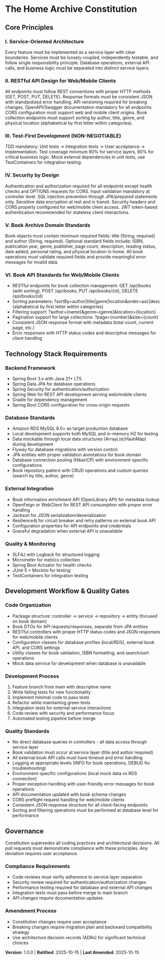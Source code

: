 # The Home Archive Constitution

## Core Principles

### I. Service-Oriented Architecture
Every feature must be implemented as a service layer with clear boundaries. Services must be loosely coupled, independently testable, and follow single responsibility principle. Database operations, external API calls, and business logic must be separated into distinct service layers.

### II. RESTful API Design for Web/Mobile Clients
All endpoints must follow REST conventions with proper HTTP methods (GET, POST, PUT, DELETE). Response formats must be consistent JSON with standardized error handling. API versioning required for breaking changes. OpenAPI/Swagger documentation mandatory for all endpoints. CORS configuration must support web and mobile client origins. Book collection endpoints must support sorting by author, title, genre, and physical location (alphabetical by first letter within categories).

### III. Test-First Development (NON-NEGOTIABLE)
TDD mandatory: Unit tests → Integration tests → User acceptance → Implementation. Test coverage minimum 80% for service layers, 90% for critical business logic. Mock external dependencies in unit tests, use TestContainers for integration testing.

### IV. Security by Design
Authentication and authorization required for all endpoints except health checks and OPTIONS requests for CORS. Input validation mandatory at controller level. SQL injection prevention through JPA/prepared statements only. Sensitive data encryption at rest and in transit. Security headers and CORS properly configured for web/mobile client access. JWT token-based authentication recommended for stateless client interactions.

### V. Book Archive Domain Standards
Book objects must contain minimum required fields: title (String, required) and author (String, required). Optional standard fields include: ISBN, publication year, genre, publisher, page count, description, reading status, date added, personal rating, and physical location in home. All book operations must validate required fields and provide meaningful error messages for invalid data.

### VI. Book API Standards for Web/Mobile Clients
- RESTful endpoints for book collection management: GET /api/books (with sorting), POST /api/books, PUT /api/books/{id}, DELETE /api/books/{id}
- Sorting parameters: ?sortBy=author|title|genre|location&order=asc|desc (alphabetical by first letter within categories)
- Filtering support: ?author={name}&genre={genre}&location={location}
- Pagination support for large collections: ?page={number}&size={count}
- Consistent JSON response format with metadata (total count, current page, etc.)
- Error responses with HTTP status codes and descriptive messages for client handling

## Technology Stack Requirements

### Backend Framework
- Spring Boot 3.x with Java 21+ LTS
- Spring Data JPA for database operations
- Spring Security for authentication/authorization
- Spring Web for REST API development serving web/mobile clients
- Gradle for dependency management
- Spring Boot CORS configuration for cross-origin requests

### Database Standards
- Amazon RDS MySQL 8.0+ as target production database
- Local development supports both MySQL and in-memory H2 for testing
- Data mockable through local data structures (ArrayList/HashMap) during development
- Flyway for database migrations with version control
- JPA entities with proper validation annotations for book domain
- Database connection pooling (HikariCP) with environment-specific configurations
- Book repository pattern with CRUD operations and custom queries (search by title, author, genre)

### External Integration
- Book information enrichment API (OpenLibrary API) for metadata lookup
- OpenFeign or WebClient for REST API consumption with proper error handling
- Jackson for JSON serialization/deserialization
- Resilience4j for circuit breaker and retry patterns on external book API
- Configuration properties for API endpoints and credentials
- Graceful degradation when external API is unavailable

### Quality & Monitoring
- SLF4J with Logback for structured logging
- Micrometer for metrics collection
- Spring Boot Actuator for health checks
- JUnit 5 + Mockito for testing
- TestContainers for integration testing

## Development Workflow & Quality Gates

### Code Organization
- Package structure: controller → service → repository → entity (focused on book domain)
- Book DTOs for API requests/responses, separate from JPA entities
- RESTful controllers with proper HTTP status codes and JSON responses for web/mobile clients
- Configuration classes for database profiles (local/RDS), external book API, and CORS settings
- Utility classes for book validation, ISBN formatting, and search/sort operations
- Mock data service for development when database is unavailable

### Development Process
1. Feature branch from main with descriptive name
2. Write failing tests for new functionality
3. Implement minimal code to pass tests
4. Refactor while maintaining green tests
5. Integration tests for external service interactions
6. Code review with security and performance focus
7. Automated testing pipeline before merge

### Quality Standards
- No direct database queries in controllers - all data access through service layer
- Book validation must occur at service layer (title and author required)
- All external book API calls must have timeout and error handling
- Logging at appropriate levels (INFO for book operations, DEBUG for troubleshooting)
- Environment-specific configurations (local mock data vs RDS connection)
- Proper exception handling with user-friendly error messages for book operations
- API documentation updated with book schema changes
- CORS preflight request handling for web/mobile clients
- Consistent JSON response structure for all client-facing endpoints
- Sorting and filtering operations must be performed at database level for performance

## Governance

Constitution supersedes all coding practices and architectural decisions. All pull requests must demonstrate compliance with these principles. Any deviation requires user acceptance.

### Compliance Requirements
- Code reviews must verify adherence to service layer separation
- Security review required for authentication/authorization changes
- Performance testing required for database and external API changes
- Integration tests must pass before merge to main branch
- API changes require documentation updates

### Amendment Process
- Constitution changes require user acceptance
- Breaking changes require migration plan and backward compatibility strategy
- Use architecture decision records (ADRs) for significant technical choices

**Version**: 1.0.0 | **Ratified**: 2025-10-15 | **Last Amended**: 2025-10-15